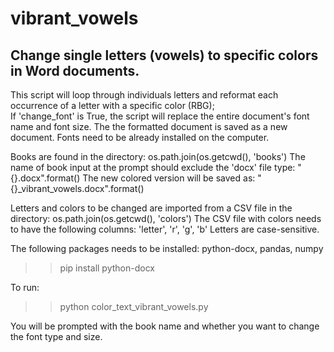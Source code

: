 # vibrant_vowels
Change single letters (vowels) to specific colors in Word documents.
---
This script will loop through individuals letters and reformat each occurrence of a letter with a specific color (RBG);  
If 'change_font' is True, the script will replace the entire document's font name and font size.
The the formatted document is saved as a new document.
Fonts need to be already installed on the computer.

Books are found in the directory: os.path.join(os.getcwd(), 'books')
The name of book input at the prompt should exclude the 'docx' file type: "{}.docx".format()
The new colored version will be saved as: "{}_vibrant_vowels.docx".format()

Letters and colors to be changed are imported from a CSV file in the directory: os.path.join(os.getcwd(), 'colors')
The CSV file with colors needs to have the following columns: 'letter', 'r', 'g', 'b'
Letters are case-sensitive.

The following packages needs to be installed: python-docx, pandas, numpy
>> pip install python-docx

To run:
>> python color_text_vibrant_vowels.py

You will be prompted with the book name and whether you want to change the font type and size.
